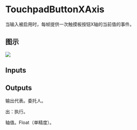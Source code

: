 # TouchpadButtonXAxis

当输入被启用时，每帧提供一次触摸板按钮X轴的当前值的事件。

## 图示

![]($-20221218-19265609.png)

## Inputs

## Outputs

输出代表。委托人。

出：执行。

轴值。Float（单精度）。
